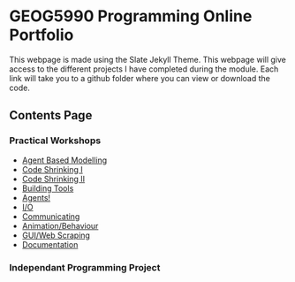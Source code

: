 # GEOG5990 Programming Online Portfolio
This webpage is made using the Slate Jekyll Theme.
This webpage will give access to the different projects I have completed during the module.
Each link will take you to a github folder where you can view or download the code.
## Contents Page

### Practical Workshops
* [Agent Based Modelling](/1)
* [Code Shrinking I](/2)
* [Code Shrinking II](/3)
* [Building Tools](/4)
* [Agents!](/5)
* [I/O](/6)
* [Communicating](/7)
* [Animation/Behaviour](/8)
* [GUI/Web Scraping](/ABM)
* [Documentation](docs/sphinx/index.html)


### Independant Programming Project
